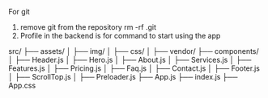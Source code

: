 
For git 

1. remove git from the repository
rm -rf .git
2. Profile in the backend is for command to start using the app












src/
├── assets/
│   ├── img/
│   ├── css/
│   ├── vendor/
├── components/
│   ├── Header.js
│   ├── Hero.js
│   ├── About.js
│   ├── Services.js
│   ├── Features.js
│   ├── Pricing.js
│   ├── Faq.js
│   ├── Contact.js
│   ├── Footer.js
│   ├── ScrollTop.js
│   ├── Preloader.js
├── App.js
├── index.js
├── App.css